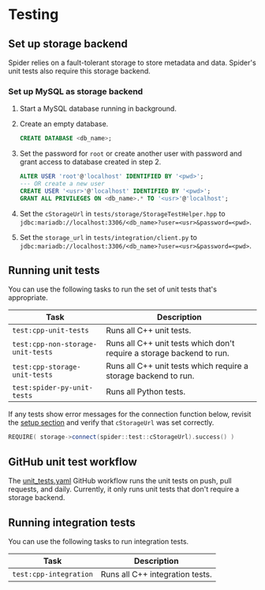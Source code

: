 # Testing

## Set up storage backend

Spider relies on a fault-tolerant storage to store metadata and data. Spider's unit tests also
require this storage backend.

### Set up MySQL as storage backend

1. Start a MySQL database running in background.
2. Create an empty database.
   ```sql
   CREATE DATABASE <db_name>;
   ```
3. Set the password for `root` or create another user with password and grant access to database
   created in step 2.
   ```sql
   ALTER USER 'root'@'localhost' IDENTIFIED BY '<pwd>';
   --- OR create a new user
   CREATE USER '<usr>'@'localhost' IDENTIFIED BY '<pwd>';
   GRANT ALL PRIVILEGES ON <db_name>.* TO '<usr>'@'localhost';
   ```
4. Set the `cStorageUrl` in `tests/storage/StorageTestHelper.hpp` to
   `jdbc:mariadb://localhost:3306/<db_name>?user=<usr>&password=<pwd>`.

5. Set the `storage_url` in `tests/integration/client.py` to
   `jdbc:mariadb://localhost:3306/<db_name>?user=<usr>&password=<pwd>`.

## Running unit tests

You can use the following tasks to run the set of unit tests that's appropriate.

| Task                              | Description                                                           |
|-----------------------------------|-----------------------------------------------------------------------|
| `test:cpp-unit-tests`             | Runs all C++ unit tests.                                              |
| `test:cpp-non-storage-unit-tests` | Runs all C++ unit tests which don't require a storage backend to run. |
| `test:cpp-storage-unit-tests`     | Runs all C++ unit tests which require a storage backend to run.       |
| `test:spider-py-unit-tests`       | Runs all Python tests.                                                |

If any tests show error messages for the connection function below, revisit the
[setup section](#set-up-mysql-as-storage-backend) and verify that `cStorageUrl` was set correctly.

```c++
REQUIRE( storage->connect(spider::test::cStorageUrl).success() )
```

## GitHub unit test workflow

The [unit_tests.yaml][gh-workflow-unit-tests] GitHub workflow runs the unit tests on push,
pull requests, and daily. Currently, it only runs unit tests that don't require a storage backend.

## Running integration tests

You can use the following tasks to run integration tests.

| Task                   | Description                     |
|------------------------|---------------------------------|
| `test:cpp-integration` | Runs all C++ integration tests. |


[gh-workflow-unit-tests]: https://github.com/y-scope/spider/blob/main/.github/workflows/unit-tests.yaml
